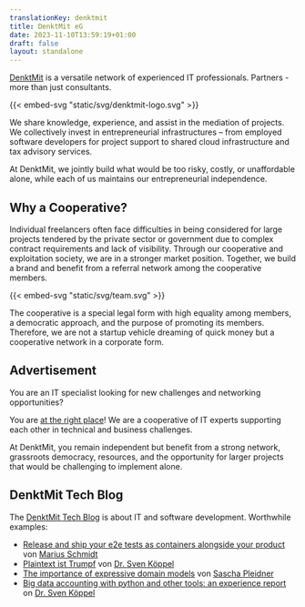 ```yaml
---
translationKey: denktmit
title: DenktMit eG
date: 2023-11-10T13:59:19+01:00
draft: false
layout: standalone
---
```


[DenktMit](https://denktmit.de) is a versatile network of experienced IT professionals. Partners - more than just consultants.

{{< embed-svg "static/svg/denktmit-logo.svg" >}}

We share knowledge, experience, and assist in the mediation of projects. We collectively invest in entrepreneurial infrastructures – from employed software developers for project support to shared cloud infrastructure and tax advisory services. 

At DenktMit, we jointly build what would be too risky, costly, or unaffordable alone, while each of us maintains our entrepreneurial independence.

## Why a Cooperative?
Individual freelancers often face difficulties in being considered for large projects tendered by the private sector or government due to complex contract requirements and lack of visibility. Through our cooperative and exploitation society, we are in a stronger market position. Together, we build a brand and benefit from a referral network among the cooperative members.

{{< embed-svg "static/svg/team.svg" >}}

The cooperative is a special legal form with high equality among members, a democratic approach, and the purpose of promoting its members. Therefore, we are not a startup vehicle dreaming of quick money but a cooperative network in a corporate form.

## Advertisement
You are an IT specialist looking for new challenges and networking opportunities? 

You are [at the right place](https://denktmit.de)! We are a cooperative of IT experts supporting each other in technical and business challenges. 

At DenktMit, you remain independent but benefit from a strong network, grassroots democracy, resources, and the opportunity for larger projects that would be challenging to implement alone.

## DenktMit Tech Blog
The [DenktMit Tech Blog](https://denktmit.de/blog/) is about IT and software development. Worthwhile examples:
- [Release and ship your e2e tests as containers alongside your product
  ](https://denktmit.de/blog/2021/11/21/release-and-ship-your-e2e-tests-as-containers-alongside-your-product/) von [Marius Schmidt](https://www.linkedin.com/in/marius-schmidt-36a36a74/)
- [Plaintext ist Trumpf](https://denktmit.de/blog/2021/06/08/plaintext-ist-trumpf/) von [Dr. Sven Köppel](https://svenk.org) 
- [The importance of expressive domain models](https://denktmit.de/blog/2022/03/15/the-importance-of-expressive-domain-models/) von [Sascha Pleidner](https://bleidner.me)
- [Big data accounting with python and other tools: an experience report](https://denktmit.de/blog/2022/02/03/big-data-accounting-with-python-and-other-tools-an-experience-report/) on [Dr. Sven Köppel](https://svenk.org) 
